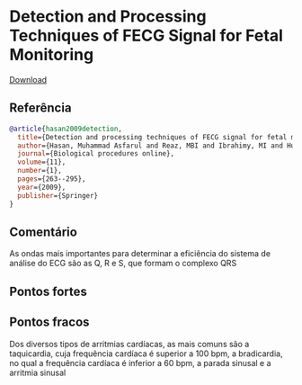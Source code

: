 # Detection and Processing Techniques of FECG Signal for Fetal Monitoring

[Download](https://link.springer.com/content/pdf/10.1007/s12575-009-9006-z.pdf)


## Referência
```bibtex 1
@article{hasan2009detection,
  title={Detection and processing techniques of FECG signal for fetal monitoring},
  author={Hasan, Muhammad Asfarul and Reaz, MBI and Ibrahimy, MI and Hussain, MS and Uddin, J},
  journal={Biological procedures online},
  volume={11},
  number={1},
  pages={263--295},
  year={2009},
  publisher={Springer}
}
```

## Comentário
As ondas mais importantes para determinar a eficiência do sistema de análise do
ECG são as Q, R e S, que formam o complexo QRS
## Pontos fortes

## Pontos fracos

Dos diversos tipos de arritmias cardíacas, as mais comuns são a taquicardia, cuja
frequência cardíaca é superior a 100 bpm, a bradicardia, no qual a frequência cardíaca é
inferior a 60 bpm, a parada sinusal e a arritmia sinusal

